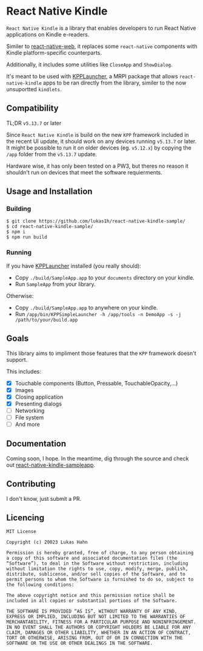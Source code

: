 # React Native Kindle

`React Native Kindle` is a library that enables developers to run React Native applications on Kindle e-readers.

Similer to [react-native-web](), it replaces some `react-native` components with Kindle platform-specific counterparts.

Additionally, it includes some utilities like `CloseApp` and `ShowDialog`.

It's meant to be used with [KPPLauncher](https://github.com/lukas1h/KPPLauncher), a MRPI package that allows `react-native-kindle` apps to be ran directly from the library, similer to the now unsuportted `kindlets`.

## Compatibility
TL;DR `v5.13.7` or later

Since `React Native Kindle` is build on the new `KPP` framework included in the recent UI update, it should work on any devices running `v5.13.7` or later. It might be possible to run it on older devices (eg. `v5.12.x`) by copying the `/app` folder from the `v5.13.7` update.

Hardware wise, it has only been tested on a PW3, but theres no reason it shouldn't run on devices that meet the software requierments.

## Usage and Installation

### Building
```
$ git clone https://github.com/lukas1h/react-native-kindle-sample/
$ cd react-native-kindle-sample/
$ npm i 
$ npm run build
```

### Running
If you have [KPPLauncher](https://github.com/lukas1h/KPPLauncher) installed (you really should):
- Copy `./build/SampleApp.app` to your `documents` directory on your kindle.
- Run `SampleApp` from your library.

Otherwise:
- Copy `./build/SampleApp.app` to anywhere on your kindle.
- Run `/app/bin/KPPSimpleLauncher -h /app/tools -n DemoApp -s -j /path/to/your/build.app`

## Goals
This library aims to impliment those features that the `KPP` framework doesn't 
support.

This includes:
- [x] Touchable components (Button, Pressable, TouchableOpacity,...)
- [x] Images
- [x] Closing application
- [x] Presenting dialogs
- [ ] Networking
- [ ] File system
- [ ] And more

## Documentation
Coming soon, I hope. In the meantime, dig through the source and check out [react-native-kindle-sampleapp](https://github.com/lukas1h/react-native-kindle-sampleapp/). 

## Contributing
I don't know, just submit a PR.


## Licencing
```
MIT License

Copyright (c) 20023 Lukas Hahn

Permission is hereby granted, free of charge, to any person obtaining a copy of this software and associated documentation files (the “Software”), to deal in the Software without restriction, including without limitation the rights to use, copy, modify, merge, publish, distribute, sublicense, and/or sell copies of the Software, and to permit persons to whom the Software is furnished to do so, subject to the following conditions:

The above copyright notice and this permission notice shall be included in all copies or substantial portions of the Software.

THE SOFTWARE IS PROVIDED “AS IS”, WITHOUT WARRANTY OF ANY KIND, EXPRESS OR IMPLIED, INCLUDING BUT NOT LIMITED TO THE WARRANTIES OF MERCHANTABILITY, FITNESS FOR A PARTICULAR PURPOSE AND NONINFRINGEMENT. IN NO EVENT SHALL THE AUTHORS OR COPYRIGHT HOLDERS BE LIABLE FOR ANY CLAIM, DAMAGES OR OTHER LIABILITY, WHETHER IN AN ACTION OF CONTRACT, TORT OR OTHERWISE, ARISING FROM, OUT OF OR IN CONNECTION WITH THE SOFTWARE OR THE USE OR OTHER DEALINGS IN THE SOFTWARE.

```
